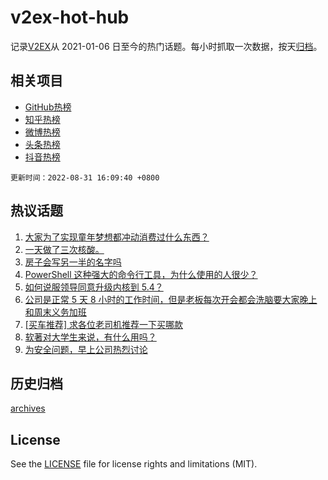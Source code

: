 # v2ex-hot-hub

 记录[V2EX](https://www.v2ex.com/)从 2021-01-06 日至今的热门话题。每小时抓取一次数据，按天[归档](archives)。
 
 ## 相关项目

- [GitHub热榜](https://github.com/snaildev/github-hot-hub)
- [知乎热榜](https://github.com/snaildev/zhihu-hot-hub)
- [微博热榜](https://github.com/snaildev/weibo-hot-hub)
- [头条热榜](https://github.com/snaildev/toutiao-hot-hub)
- [抖音热榜](https://github.com/snaildev/douyin-hot-hub)


 `更新时间：2022-08-31 16:09:40 +0800`

## 热议话题

1. [大家为了实现童年梦想都冲动消费过什么东西？](https://www.v2ex.com/t/876627)
1. [一天做了三次核酸。](https://www.v2ex.com/t/876668)
1. [房子会写另一半的名字吗](https://www.v2ex.com/t/876628)
1. [PowerShell 这种强大的命令行工具，为什么使用的人很少？](https://www.v2ex.com/t/876580)
1. [如何说服领导同意升级内核到 5.4？](https://www.v2ex.com/t/876571)
1. [公司是正常 5 天 8 小时的工作时间，但是老板每次开会都会洗脑要大家晚上和周末义务加班](https://www.v2ex.com/t/876619)
1. [[买车推荐] 求各位老司机推荐一下买哪款](https://www.v2ex.com/t/876521)
1. [软著对大学生来说，有什么用吗？](https://www.v2ex.com/t/876662)
1. [为安全问题，早上公司热烈讨论](https://www.v2ex.com/t/876693)

## 历史归档

[archives](archives)

## License

See the [LICENSE](LICENSE) file for license rights and limitations (MIT).
